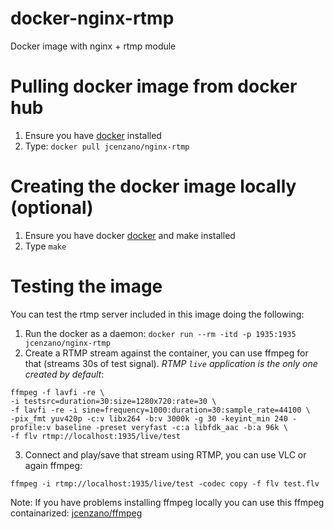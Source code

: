 # docker-nginx-rtmp
Docker image with nginx + rtmp  module

# Pulling docker image from docker hub
1. Ensure you have [docker](https://www.docker.com) installed
2. Type: `docker pull jcenzano/nginx-rtmp`

# Creating the docker image locally (optional)
1. Ensure you have docker [docker](https://www.docker.com) and make installed
2. Type `make`

# Testing the image
You can test the rtmp server included in this image doing the following:
1. Run the docker as a daemon: `docker run --rm -itd -p 1935:1935 jcenzano/nginx-rtmp`
2. Create a RTMP stream against the container, you can use ffmpeg for that (streams 30s of test signal). *RTMP `live` application is the only one created by default*:
```
ffmpeg -f lavfi -re \
-i testsrc=duration=30:size=1280x720:rate=30 \
-f lavfi -re -i sine=frequency=1000:duration=30:sample_rate=44100 \
-pix_fmt yuv420p -c:v libx264 -b:v 3000k -g 30 -keyint_min 240 -profile:v baseline -preset veryfast -c:a libfdk_aac -b:a 96k \
-f flv rtmp://localhost:1935/live/test

```
3. Connect and play/save that stream using RTMP, you can use VLC or again ffmpeg:
```
ffmpeg -i rtmp://localhost:1935/live/test -codec copy -f flv test.flv
```

Note: If you have problems installing ffmpeg locally you can use this ffmpeg containarized: [jcenzano/ffmpeg](https://github.com/jordicenzano/docker-ffmpeg)